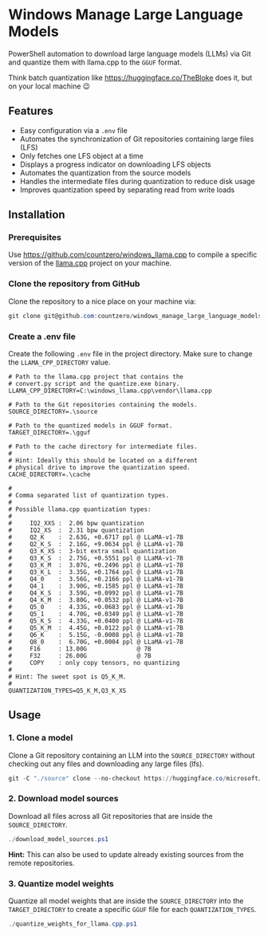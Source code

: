 # Windows Manage Large Language Models

PowerShell automation to download large language models (LLMs) via Git and quantize them with llama.cpp to the `GGUF` format.

Think batch quantization like https://huggingface.co/TheBloke does it, but on your local machine :wink:

## Features

- Easy configuration via a `.env` file
- Automates the synchronization of Git repositories containing large files (LFS)
- Only fetches one LFS object at a time
- Displays a progress indicator on downloading LFS objects
- Automates the quantization from the source models
- Handles the intermediate files during quantization to reduce disk usage
- Improves quantization speed by separating read from write loads

## Installation

### Prerequisites

Use https://github.com/countzero/windows_llama.cpp to compile a specific version of the [llama.cpp](https://github.com/ggerganov/llama.cpp) project on your machine.


### Clone the repository from GitHub

Clone the repository to a nice place on your machine via:

```PowerShell
git clone git@github.com:countzero/windows_manage_large_language_models.git
```

### Create a .env file

Create the following `.env` file in the project directory. Make sure to change the `LLAMA_CPP_DIRECTORY` value.

```Env
# Path to the llama.cpp project that contains the
# convert.py script and the quantize.exe binary.
LLAMA_CPP_DIRECTORY=C:\windows_llama.cpp\vendor\llama.cpp

# Path to the Git repositories containing the models.
SOURCE_DIRECTORY=.\source

# Path to the quantized models in GGUF format.
TARGET_DIRECTORY=.\gguf

# Path to the cache directory for intermediate files.
#
# Hint: Ideally this should be located on a different
# physical drive to improve the quantization speed.
CACHE_DIRECTORY=.\cache

#
# Comma separated list of quantization types.
#
# Possible llama.cpp quantization types:
#
#     IQ2_XXS :  2.06 bpw quantization
#     IQ2_XS  :  2.31 bpw quantization
#     Q2_K    :  2.63G, +0.6717 ppl @ LLaMA-v1-7B
#     Q2_K_S  :  2.16G, +9.0634 ppl @ LLaMA-v1-7B
#     Q3_K_XS :  3-bit extra small quantization
#     Q3_K_S  :  2.75G, +0.5551 ppl @ LLaMA-v1-7B
#     Q3_K_M  :  3.07G, +0.2496 ppl @ LLaMA-v1-7B
#     Q3_K_L  :  3.35G, +0.1764 ppl @ LLaMA-v1-7B
#     Q4_0    :  3.56G, +0.2166 ppl @ LLaMA-v1-7B
#     Q4_1    :  3.90G, +0.1585 ppl @ LLaMA-v1-7B
#     Q4_K_S  :  3.59G, +0.0992 ppl @ LLaMA-v1-7B
#     Q4_K_M  :  3.80G, +0.0532 ppl @ LLaMA-v1-7B
#     Q5_0    :  4.33G, +0.0683 ppl @ LLaMA-v1-7B
#     Q5_1    :  4.70G, +0.0349 ppl @ LLaMA-v1-7B
#     Q5_K_S  :  4.33G, +0.0400 ppl @ LLaMA-v1-7B
#     Q5_K_M  :  4.45G, +0.0122 ppl @ LLaMA-v1-7B
#     Q6_K    :  5.15G, -0.0008 ppl @ LLaMA-v1-7B
#     Q8_0    :  6.70G, +0.0004 ppl @ LLaMA-v1-7B
#     F16     : 13.00G              @ 7B
#     F32     : 26.00G              @ 7B
#     COPY    : only copy tensors, no quantizing
#
# Hint: The sweet spot is Q5_K_M.
#
QUANTIZATION_TYPES=Q5_K_M,Q3_K_XS
```


## Usage

### 1. Clone a model

Clone a Git repository containing an LLM into the `SOURCE_DIRECTORY` without checking out any files and downloading any large files (lfs).

```PowerShell
git -C "./source" clone --no-checkout https://huggingface.co/microsoft/Orca-2-7b
```

### 2. Download model sources

Download all files across all Git repositories that are inside the `SOURCE_DIRECTORY`.

```PowerShell
./download_model_sources.ps1
```

**Hint:** This can also be used to update already existing sources from the remote repositories.

### 3. Quantize model weights

Quantize all model weights that are inside the `SOURCE_DIRECTORY` into the `TARGET_DIRECTORY` to create a specific `GGUF` file for each `QUANTIZATION_TYPES`.

```PowerShell
./quantize_weights_for_llama.cpp.ps1
```
